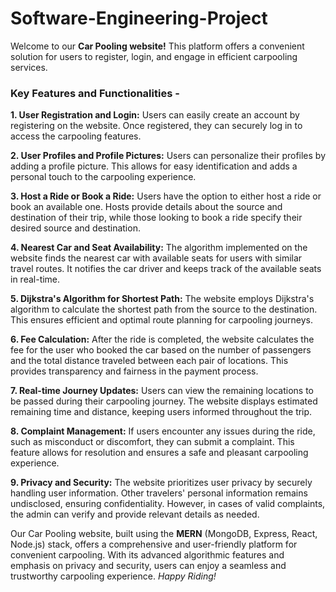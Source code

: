 # Software-Engineering-Project

Welcome to our **Car Pooling website!** This platform offers a convenient solution for users to register, login, and engage in efficient carpooling services.

### Key Features and Functionalities -
**1. User Registration and Login:** Users can easily create an account by registering on the website. Once registered, they can securely log in to access the carpooling features.

**2. User Profiles and Profile Pictures:** Users can personalize their profiles by adding a profile picture. This allows for easy identification and adds a personal touch to the carpooling experience.

**3. Host a Ride or Book a Ride:** Users have the option to either host a ride or book an available one. Hosts provide details about the source and destination of their trip, while those looking to book a ride specify their desired source and destination.

**4. Nearest Car and Seat Availability:** The algorithm implemented on the website finds the nearest car with available seats for users with similar travel routes. It notifies the car driver and keeps track of the available seats in real-time.

**5. Dijkstra's Algorithm for Shortest Path:** The website employs Dijkstra's algorithm to calculate the shortest path from the source to the destination. This ensures efficient and optimal route planning for carpooling journeys.

**6. Fee Calculation:** After the ride is completed, the website calculates the fee for the user who booked the car based on the number of passengers and the total distance traveled between each pair of locations. This provides transparency and fairness in the payment process.

**7. Real-time Journey Updates:** Users can view the remaining locations to be passed during their carpooling journey. The website displays estimated remaining time and distance, keeping users informed throughout the trip.

**8. Complaint Management:** If users encounter any issues during the ride, such as misconduct or discomfort, they can submit a complaint. This feature allows for resolution and ensures a safe and pleasant carpooling experience.

**9. Privacy and Security:** The website prioritizes user privacy by securely handling user information. Other travelers' personal information remains undisclosed, ensuring confidentiality. However, in cases of valid complaints, the admin can verify and provide relevant details as needed.

Our Car Pooling website, built using the **MERN** (MongoDB, Express, React, Node.js) stack, offers a comprehensive and user-friendly platform for convenient carpooling. With its advanced algorithmic features and emphasis on privacy and security, users can enjoy a seamless and trustworthy carpooling experience. *Happy Riding!*
